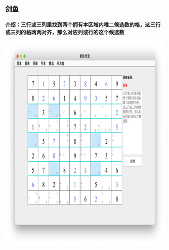 ## 剑鱼    
### 介绍：三行或三列里找到两个拥有本区域内唯二候选数的格，这三行或三列的格两两对齐，那么对应列或行的这个候选数     
<img src="picture/swordfish_CN.png" width="825" height="645" >